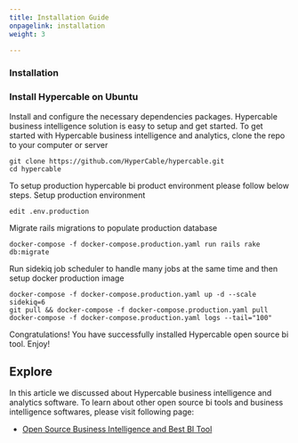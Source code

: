 ```yaml
---
title: Installation Guide
onpagelink: installation
weight: 3

---
```


### Installation

### Install Hypercable on Ubuntu

Install and configure the necessary dependencies packages. Hypercable business intelligence solution is easy to setup and get started. To get started with Hypercable business intelligence and analytics, clone the repo to your computer or server

    git clone https://github.com/HyperCable/hypercable.git
    cd hypercable

To setup production hypercable bi product environment please follow below steps. Setup production environment

    edit .env.production

Migrate rails migrations to populate production database

    docker-compose -f docker-compose.production.yaml run rails rake db:migrate

Run sidekiq job scheduler to handle many jobs at the same time and then setup docker production image

    docker-compose -f docker-compose.production.yaml up -d --scale sidekiq=6
    git pull && docker-compose -f docker-compose.production.yaml pull
    docker-compose -f docker-compose.production.yaml logs --tail="100"

Congratulations! You have successfully installed Hypercable open source bi tool. Enjoy!

Explore
-------

In this article we discussed about Hypercable business intelligence and analytics software. To learn about other open source bi tools and business intelligence softwares, please visit following page:

*   [Open Source Business Intelligence and Best BI Tool](https://products.containerize.com/business-intelligence)